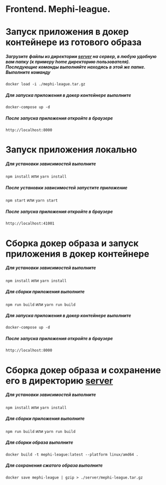 # Frontend. Mephi-league.

# Запуск приложения в докер контейнере из готового образа

##### Загрузите файлы из директории [server](./server) на сервер, в любую удобную вам папку (к примеру home директорию пользователя). Последующие команды выполняйте находясь в этой же папке. Выполните команду

`docker load -i ./mephi-league.tar.gz`

##### Для запуска приложения в докер контейнере выполните

`docker-compose up -d`

##### После запуска приложения откройте в браузере

`http://localhost:8000`

# Запуск приложения локально

##### Для установки зависимостей выполните

`npm install` или `yarn install`

##### После установки зависимостей запустите приложение

`npm start` или `yarn start`

##### После запуска приложения откройте в браузере

`http://localhost:41001`

# Сборка докер образа и запуск приложения в докер контейнере

##### Для установки зависимостей выполните

`npm install` или `yarn install`

##### Для сборки приложения выполните

`npm run build` или `yarn run build`

##### Для запуска приложения в докер контейнере выполните

`docker-compose up -d`

##### После запуска приложения откройте в браузере

`http://localhost:8000`

# Сборка докер образа и сохранение его в директорию [server](./server)

##### Для установки зависимостей выполните

`npm install` или `yarn install`

##### Для сборки приложения выполните

`npm run build` или `yarn run build`

##### Для сборки образа выполните

`docker build -t mephi-league:latest --platform linux/amd64 .`

##### Для сохранения сжатого образа выполните

`docker save mephi-league | gzip > ./server/mephi-league.tar.gz`
